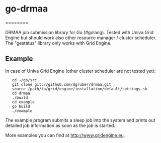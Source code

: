 # go-drmaa #
========

DRMAA job submission library for Go (#golang). Tested with Univa Grid Engine but 
should work also other resource manager / cluster scheduler. The "gestatus" library
only works with Grid Engine.

## Example ##

In case of Univa Grid Engine (other cluster scheduler are not tested yet):

~~~
   cd ~/go/src
   git clone git://github.com/dgruber/drmaa.git
   source /path/to/grid/engine/installation/default/settings.sh
   cd drmaa
   ./build
   cd example
   go build
   ./example
~~~

The example program submits a sleep job into the system and prints out detailed
job information as soon as the job is started.

More examples you can find at http://www.gridengine.eu.
